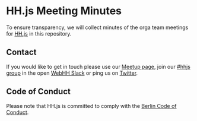 # HH.js Meeting Minutes

To ensure transparency, we will collect minutes of the orga team meetings for [HH.js](https://www.meetup.com/hamburg-js/) in this repository.

## Contact

If you would like to get in touch please use our [Meetup page](https://www.meetup.com/hamburg-js/), join our [#hhjs group](https://web-hh.slack.com/messages/C0KESM96C) in the open [WebHH Slack](https://web-hh-slackin.herokuapp.com/) or ping us on [Twitter](http://twitter.com/hhjs).

## Code of Conduct

Please note that HH.js is committed to comply with the [Berlin Code of Conduct](http://berlincodeofconduct.org).
